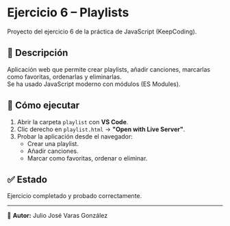 # Ejercicio 6 – Playlists

Proyecto del ejercicio 6 de la práctica de JavaScript (KeepCoding).

## 🧩 Descripción
Aplicación web que permite crear playlists, añadir canciones, marcarlas como favoritas, ordenarlas y eliminarlas.  
Se ha usado JavaScript moderno con módulos (ES Modules).


## 🚀 Cómo ejecutar
1. Abrir la carpeta `playlist` con **VS Code**.  
2. Clic derecho en `playlist.html` → **"Open with Live Server"**.  
3. Probar la aplicación desde el navegador:
   - Crear una playlist.  
   - Añadir canciones.  
   - Marcar como favoritas, ordenar o eliminar.

## ✅ Estado
Ejercicio completado y probado correctamente.

---

👤 **Autor:** Julio José Varas González

